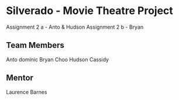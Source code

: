 Silverado - Movie Theatre Project
=================================

Assignment 2 a - Anto & Hudson
Assignment 2 b - Bryan




Team Members
-------------
Anto dominic
Bryan Choo
Hudson Cassidy



Mentor
------
Laurence Barnes